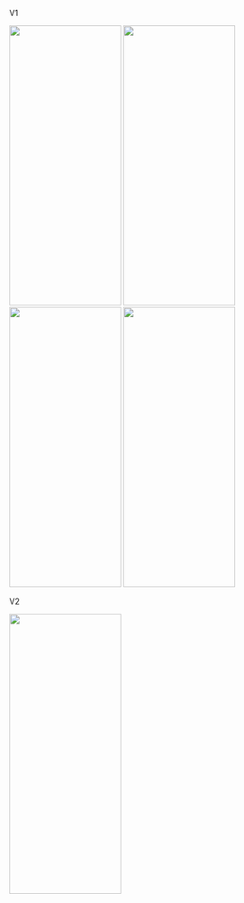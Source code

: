 
V1

<img src="https://github.com/user-attachments/assets/da781adf-dcf7-4b6d-b20e-cc1408885156" width="200" height="500"/>
<img src="https://github.com/user-attachments/assets/748eec97-cc84-4c86-b107-4af66e46746b" width="200" height="500"/>
<img src="https://github.com/user-attachments/assets/766fa85d-835f-44fe-999e-28b37ca589d2" width="200" height="500"/>
<img src="https://github.com/user-attachments/assets/d07acf46-7a9e-4645-a805-2c2960f3f23c" width="200" height="500"/>


V2

<img src="https://github.com/user-attachments/assets/c182d3ac-6f53-4445-a408-a9a0f21415ee" width="200" height="500"/>
